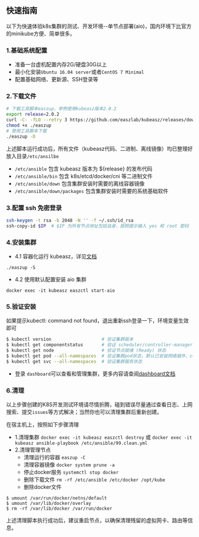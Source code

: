 ## 快速指南

以下为快速体验k8s集群的测试、开发环境--单节点部署(aio)，国内环境下比官方的minikube方便、简单很多。

### 1.基础系统配置

- 准备一台虚机配置内存2G/硬盘30G以上
- 最小化安装`Ubuntu 16.04 server`或者`CentOS 7 Minimal`
- 配置基础网络、更新源、SSH登录等

### 2.下载文件

``` bash
# 下载工具脚本easzup，举例使用kubeasz版本2.0.2
export release=2.0.2
curl -C- -fLO --retry 3 https://github.com/easzlab/kubeasz/releases/download/${release}/easzup
chmod +x ./easzup
# 使用工具脚本下载
./easzup -D
```

上述脚本运行成功后，所有文件（kubeasz代码、二进制、离线镜像）均已整理好放入目录`/etc/ansilbe`

- `/etc/ansible` 包含 kubeasz 版本为 ${release} 的发布代码
- `/etc/ansible/bin` 包含 k8s/etcd/docker/cni 等二进制文件
- `/etc/ansible/down` 包含集群安装时需要的离线容器镜像
- `/etc/ansible/down/packages` 包含集群安装时需要的系统基础软件

### 3.配置 ssh 免密登录

``` bash
ssh-keygen -t rsa -b 2048 -N '' -f ~/.ssh/id_rsa
ssh-copy-id $IP  # $IP 为所有节点地址包括自身，按照提示输入 yes 和 root 密码
```

### 4.安装集群

- 4.1 容器化运行 kubeasz，详见[文档](docker_kubeasz.md)

```
./easzup -S
```

- 4.2 使用默认配置安装 aio 集群

```
docker exec -it kubeasz easzctl start-aio
```

### 5.验证安装

如果提示kubectl: command not found，退出重新ssh登录一下，环境变量生效即可

``` bash
$ kubectl version                   # 验证集群版本     
$ kubectl get componentstatus       # 验证 scheduler/controller-manager/etcd等组件状态
$ kubectl get node                  # 验证节点就绪 (Ready) 状态
$ kubectl get pod --all-namespaces  # 验证集群pod状态，默认已安装网络插件、coredns、metrics-server等
$ kubectl get svc --all-namespaces  # 验证集群服务状态
```
- 登录 `dashboard`可以查看和管理集群，更多内容请查阅[dashboard文档](../guide/dashboard.md)

### 6.清理

以上步骤创建的K8S开发测试环境请尽情折腾，碰到错误尽量通过查看日志、上网搜索、提交`issues`等方式解决；当然你也可以清理集群后重新创建。

在宿主机上，按照如下步骤清理

- 1.清理集群 `docker exec -it kubeasz easzctl destroy` 或 `docker exec -it kubeasz ansible-playbook /etc/ansible/99.clean.yml`
- 2.清理管理节点
  - 清理运行的容器 `easzup -C`
  - 清理容器镜像 `docker system prune -a`
  - 停止docker服务 `systemctl stop docker`
  - 删除下载文件 `rm -rf /etc/ansible /etc/docker /opt/kube`
  - 删除docker文件
```
$ umount /var/run/docker/netns/default
$ umount /var/lib/docker/overlay
$ rm -rf /var/lib/docker /var/run/docker
```

上述清理脚本执行成功后，建议重启节点，以确保清理残留的虚拟网卡、路由等信息。
